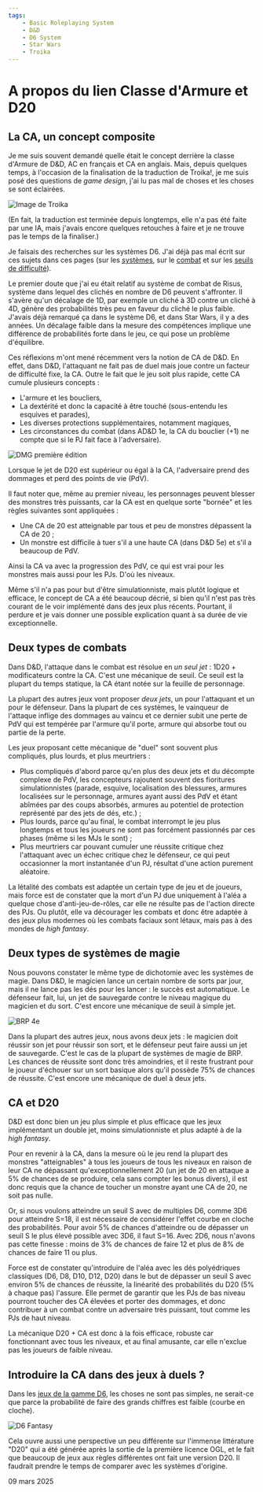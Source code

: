 ```yaml
---
tags:
    - Basic Roleplaying System
    - D&D
    - D6 System
    - Star Wars
    - Troika
---
```


# A propos du lien Classe d'Armure et D20

## La CA, un concept composite

Je me suis souvent demandé quelle était le concept derrière la classe d'Armure de <span class="mygame">D&D</span>, AC en français et CA en anglais. Mais, depuis quelques temps, à l'occasion de la finalisation de la traduction de <span class="mygame">Troika!</span>, je me suis posé des questions de *game design*, j'ai lu pas mal de choses et les choses se sont éclairées.

![Image de Troika](../images/troika.jpg)

(En fait, la traduction est terminée depuis longtemps, elle n'a pas été faite par une IA, mais j'avais encore quelques retouches à faire et je ne trouve pas le temps de la finaliser.)

Je faisais des recherches sur les systèmes D6. J'ai déjà pas mal écrit sur ces sujets dans ces pages (sur les [systèmes](../pages/D6-systems.md), sur le [combat](../pages/D6-Combat.md) et sur les [seuils de difficulté](../pages/D6-TargetNumber.md)).

Le premier doute que j'ai eu était relatif au système de combat de Risus, système dans lequel des clichés en nombre de D6 peuvent s'affronter. Il s'avère qu'un décalage de 1D, par exemple un cliché à 3D contre un cliché à 4D, génère des probabilités très peu en faveur du cliché le plus faible. J'avais déjà remarqué ça dans le système D6, et dans <span class="mygame">Star Wars</span>, il y a des années. Un décalage faible dans la mesure des compétences implique une différence de probabilités forte dans le jeu, ce qui pose un problème d'équilibre.

Ces réflexions m'ont mené récemment vers la notion de CA de <span class="mygame">D&D</span>. En effet, dans <span class="mygame">D&D</span>, l'attaquant ne fait pas de duel mais joue contre un facteur de difficulté fixe, la CA. Outre le fait que le jeu soit plus rapide, cette CA cumule plusieurs concepts :

* L'armure et les boucliers,
* La dextérité et donc la capacité à être touché (sous-entendu les esquives et parades),
* Les diverses protections supplémentaires, notamment magiques,
* Les circonstances du combat (dans <span class="mygame">AD&D 1e</span>, la CA du bouclier (+1) ne compte que si le PJ fait face à l'adversaire).

![DMG première édition](../images/ad&d-1e-dmg.jpg)

Lorsque le jet de D20 est supérieur ou égal à la CA, l'adversaire prend des dommages et perd des points de vie (PdV).

Il faut noter que, même au premier niveau, les personnages peuvent blesser des monstres très puissants, car la CA est en quelque sorte "bornée" et les règles suivantes sont appliquées :

* Une CA de 20 est atteignable par tous et peu de monstres dépassent la CA de 20 ;
* Un monstre est difficile à tuer s'il a une haute CA (dans <span class="mygame">D&D 5e</span>) et s'il a beaucoup de PdV.

Ainsi la CA va avec la progression des PdV, ce qui est vrai pour les monstres mais aussi pour les PJs. D'où les niveaux.

Même s'il n'a pas pour but d'être simulationniste, mais plutôt logique et efficace, le concept de CA a été beaucoup décrié, si bien qu'il n'est pas très courant de le voir implémenté dans des jeux plus récents. Pourtant, il perdure et je vais donner une possible explication quant à sa durée de vie exceptionnelle.

## Deux types de combats

Dans <span class="mygame">D&D</span>, l'attaque dans le combat est résolue en *un seul jet* : 1D20 + modificateurs contre la CA. C'est une mécanique de seuil. Ce seuil est la plupart du temps statique, la CA étant notée sur la feuille de personnage.

La plupart des autres jeux vont proposer *deux jets*, un pour l'attaquant et un pour le défenseur. Dans la plupart de ces systèmes, le vainqueur de l'attaque inflige des dommages au vaincu et ce dernier subit une perte de PdV qui est tempérée par l'armure qu'il porte, armure qui absorbe tout ou partie de la perte.

Les jeux proposant cette mécanique de "duel" sont souvent plus compliqués, plus lourds, et plus meurtriers :

* Plus compliqués d'abord parce qu'en plus des deux jets et du décompte complexe de PdV, les concepteurs rajoutent souvent des fioritures simulationnistes (parade, esquive, localisation des blessures, armures localisées sur le personnage, armures ayant aussi des PdV et étant abîmées par des coups absorbés, armures au potentiel de protection représenté par des jets de dés, etc.) ;
* Plus lourds, parce qu'au final, le combat interrompt le jeu plus longtemps et tous les joueurs ne sont pas forcément passionnés par ces phases (même si les MJs le sont) ;
* Plus meurtriers car pouvant cumuler une réussite critique chez l'attaquant avec un échec critique chez le défenseur, ce qui peut occasionner la mort instantanée d'un PJ, résultat d'une action purement aléatoire.

La létalité des combats est adaptée  un certain type de jeu et de joueurs, mais force est de constater que la mort d'un PJ due uniquement à l'aléa a quelque chose d'anti-jeu-de-rôles, car elle ne résulte pas de l'action directe des PJs. Ou plutôt, elle va décourager les combats et donc être adaptée à des jeux plus modernes où les combats faciaux sont létaux, mais pas à des mondes de *high fantasy*.

## Deux types de systèmes de magie

Nous pouvons constater le même type de dichotomie avec les systèmes de magie. Dans <span class="mygame">D&D</span>, le magicien lance un certain nombre de sorts par jour, mais il ne lance pas les dés pour les lancer : le succès est automatique. Le défenseur fait, lui, un jet de sauvegarde contre le niveau magique du magicien et du sort. C'est encore une mécanique de seuil à simple jet.

![BRP 4e](../images/brps-4e.png)

Dans la plupart des autres jeux, nous avons deux jets : le magicien doit réussir son jet pour réussir son sort, et le défenseur peut faire aussi un jet de sauvegarde. C'est le cas de la plupart de systèmes de magie de BRP. Les chances de réussite sont donc très amoindries, et il reste frustrant pour le joueur d'échouer sur un sort basique alors qu'il possède 75% de chances de réussite. C'est encore une mécanique de duel à deux jets.

## CA et D20

<span class="mygame">D&D</span> est donc bien un jeu plus simple et plus efficace que les jeux implémentant un double jet, moins simulationniste et plus adapté à de la *high fantasy*.

Pour en revenir à la CA, dans la mesure où le jeu rend la plupart des monstres "atteignables" à tous les joueurs de tous les niveaux en raison de leur CA ne dépassant qu'exceptionnellement 20 (un jet de 20 en attaque a 5% de chances de se produire, cela sans compter les bonus divers), il est donc requis que la chance de toucher un monstre ayant une CA de 20, ne soit pas nulle.

Or, si nous voulons atteindre un seuil S avec de multiples D6, comme 3D6 pour atteindre S=18, il est nécessaire de considérer l'effet courbe en cloche des probabilités. Pour avoir 5% de chances d'atteindre ou de dépasser un seuil S le plus élevé possible avec 3D6, il faut S=16. Avec 2D6, nous n'avons pas cette finesse : moins de 3% de chances de faire 12 et plus de 8% de chances de faire 11 ou plus.

Force est de constater qu'introduire de l'aléa avec les dés polyédriques classiques (D6, D8, D10, D12, D20) dans le but de dépasser un seuil S avec environ 5% de chances de réussite, la linéarité des probabilités du D20 (5% à chaque pas) l'assure. Elle permet de garantir que les PJs de bas niveau pourront toucher des CA élevées et porter des dommages, et donc contribuer à un combat contre un adversaire très puissant, tout comme les PJs de haut niveau.

La mécanique D20 + CA est donc à la fois efficace, robuste car fonctionnant avec tous les niveaux, et au final amusante, car elle n'exclue pas les joueurs de faible niveau.

## Introduire la CA dans des jeux à duels ?

Dans les [jeux de la gamme D6](https://ogc.rpglibrary.org/index.php?title=OpenD6), les choses ne sont pas simples, ne serait-ce que parce la probabilité de faire des grands chiffres est faible (courbe en cloche).

![D6 Fantasy](../images/d6-fantasy.png)

Cela ouvre aussi une perspective un peu différente sur l'immense littérature "D20" qui a été générée après la sortie de la première licence OGL, et le fait que beaucoup de jeux aux règles différentes ont fait une version D20. Il faudrait prendre le temps de comparer avec les systèmes d'origine.

<span class="mydate">09 mars 2025</span>

